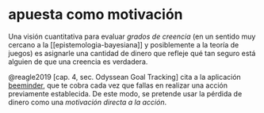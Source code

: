 # apuesta como motivación
Una visión cuantitativa para evaluar *grados de creencia* (en un sentido muy cercano a la [[epistemologia-bayesiana]] y posiblemente a la teoría de juegos) es asignarle una cantidad de dinero que refleje qué tan seguro está alguien de que una creencia es verdadera.

@reagle2019 [cap. 4, sec. Odyssean Goal Tracking] cita a la aplicación [beeminder](https://www.beeminder.com/), que te cobra cada vez que fallas en realizar una acción previamente establecida. De este modo, se pretende usar la pérdida de dinero como una *motivación directa a la acción*.
